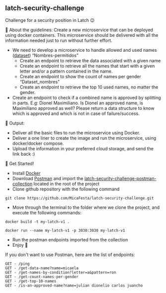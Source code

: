 ## latch-security-challenge
Challenge for a security position in Latch 😉

📣 About the guidelines:
Create a new microservice that can be deployed using docker containers. This microservice should be delivered with all the information needed just to run without further effort. 
 - We need to develop a microservice to handle allowed and used names ([dataset](https://data.buenosaires.gob.ar/dataset/nombres))
    “Nombres-permitidos”
      - Create an endpoint to retrieve the data associated with a given name
      - Create an endpoint to retrieve all the names that start with a given letter and/or a pattern contained in the name.
      - Create an endpoint to show the count of names per gender
    “Dataset_nombres”
      - Create an endpoint to retrieve the top 10 used names, no matter the gender.
 - Create an endpoint to check if a combined name is approved by splitting in parts. E.g: Dionel Maximiliano. Is Dionel an approved name, is Maximiliano approved as well? Please return a data structure to know which is approved and which is not in case of failure/success. 

🎯 Output:
 - Deliver all the basic files to run the microservice using Docker. 
 - Deliver a one liner to create the image and run the microservice, using docker/docker compose. 
 - Upload the information in your preferred cloud storage, and send the link back :)


🌱 Get Started!

- Install [Docker](https://www.docker.com/get-started/)
- Download [Postman](https://www.postman.com/) and import the [latch-security-challenge-postman-collection](https://github.com/MicaFesta/latch-security-challenge/blob/main/latch-security-challenge-postman-collection.postman_collection.json) located in the root of the project
- Clone github repository with the following command
```
git clone https://github.com/MicaFesta/latch-security-challenge.git
```
- Move through the terminal to the folder where we clone the project, and execute the following commands:
```
docker build -t my-latch-v1 .
```
```
docker run --name my-latch-v1 -p 3030:3030 my-latch-v1
```
- Run the postman endpoints imported from the collection
- Enjoy 🙂


If you don't want to use Postman, here are the list of endpoints:
```
GET - /ping
GET - /get-data-name?name=micaela
GET - /get-names-by-condition?letter=a&pattern=ron
GET - /get-count-names-per-gender
GET - /get-top-10-names
GET - /is-an-approved-name?name=julian dionelio carlos juancho
```

